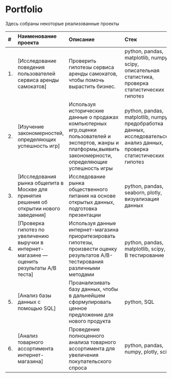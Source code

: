 # Portfolio

Здесь собраны некоторые реализованные проекты

| #   | Наименование проекта                                                                                                     | Описание                                                                           |Стек                                                                                   |
|:--- |:------------------------------------------------------------------------------------------------------------------------|:-----------------------------------------------------------------------------------------------------------------------------|:-------------------------------------------|
|1.   | [Исследование поведения пользователей сервиса аренды самокатов] | Проверить гипотезы сервиса аренды самокатов, чтобы помочь вырастить бизнес. |python, pandas, matplotlib, numpy, scipy, описательная статистика, проверка статистических гипотез                  |
|2.   | [Изучение закономерностей, определяющих успешность игр]         | Используя исторические данные о продажах компьютерных игр,оценки пользователей и экспертов, жанры и платформы,выявить закономерности, определяющие успешность игры  | python, pandas, matplotlib, numpy, предобработка данных, исследовательский анализ данных, проверка статистических гипотез  |
|3.   | [Исследования рынка общепита в Москве для принятия решения об открытии нового заведения] | Исследование рынка общественного питания на основе открытых данных, подготовка презентации | python, pandas, seaborn, plotly, визуализация данных |
|4.   | [Проверка гипотез по увеличению выручки в интернет-магазине — оценить результаты A/B теста] | Используя данные интернет-магазина приоритезировать гипотезы, произвести оценку результатов A/B-тестирования различными методами | python, pandas, matplotlib, scipy, А/В тестирование |
|5.   | [Анализ базы данных с помощью SQL] | Проанализивать базу данных, чтобы в дальнейшем сформулировать ценное предложение для нового продукта | python, SQL  |
|6.   | [Анализ товарного ассортимента интернет-магазина] | Проведение полноценного анализа товарного ассортимента для увеличения покупательского спроса | python, pandas, numpy, plotly,  scipy |
